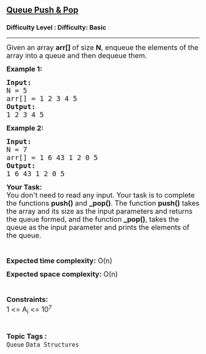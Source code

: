 <h2><a href="https://www.geeksforgeeks.org/problems/queue-designer/1?page=1&difficulty%5B%5D=-1&category%5B%5D=Queue&sortBy=submissions">Queue Push & Pop</a></h2><h3>Difficulty Level : Difficulty: Basic</h3><hr><div class="problems_problem_content__Xm_eO"><div class="problemQuestion">
<p><span style="font-size:18px">Given an array <strong>arr[]&nbsp;</strong>of size <strong>N</strong>,&nbsp;enqueue the elements of the array into a queue and then dequeue them.</span></p>

<p><strong><span style="font-size:18px">Example 1:</span></strong></p>

<pre><span style="font-size:18px"><strong>Input:</strong></span>
<span style="font-size:18px">N = 5 
arr[] = 1 2 3 4 5 </span>
<span style="font-size:18px"><strong>Output:</strong> 
1 2 3 4 5</span></pre>

<p><span style="font-size:18px"><strong>Example 2:</strong></span></p>

<pre><span style="font-size:18px"><strong>Input:</strong>
N = 7
arr[] = 1 6 43 1 2 0 5
<strong>Output:</strong>
1 6 43 1 2 0 5</span></pre>

<p><span style="font-size:18px"><strong>Your Task:</strong><br>
You don't need to read any&nbsp;input. Your task is to complete the functions <strong>push()</strong> and <strong>_pop()</strong>. The function <strong>push()</strong> takes the array and its size as the input parameters and returns the queue formed, and the function <strong>_pop()</strong>, takes the queue as the input parameter&nbsp;and prints the elements of the queue.</span></p>

<p>&nbsp;</p>

<p><span style="font-size:18px"><strong>Expected time complexity:</strong> O(n)</span></p>

<p><span style="font-size:18px"><strong>Expected space complexity:</strong> O(n)</span></p>

<p>&nbsp;</p>

<p><span style="font-size:18px"><strong>Constraints:</strong><br>
1 &lt;= A<sub>i</sub> &lt;= 10<sup>7</sup></span></p>
</div>
</div><br><p><span style=font-size:18px><strong>Topic Tags : </strong><br><code>Queue</code>&nbsp;<code>Data Structures</code>&nbsp;